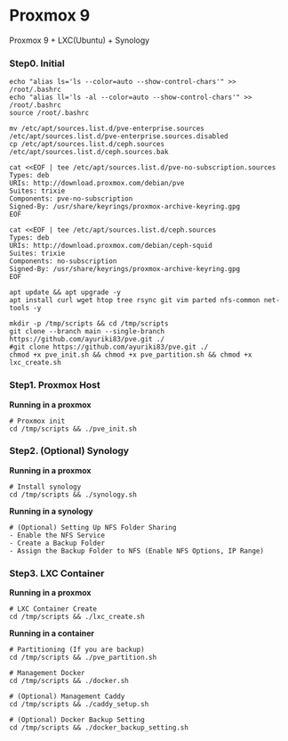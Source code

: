 # Proxmox 9
Proxmox 9 + LXC(Ubuntu) + Synology

### Step0. Initial
```
echo "alias ls='ls --color=auto --show-control-chars'" >> /root/.bashrc
echo "alias ll='ls -al --color=auto --show-control-chars'" >> /root/.bashrc
source /root/.bashrc

mv /etc/apt/sources.list.d/pve-enterprise.sources /etc/apt/sources.list.d/pve-enterprise.sources.disabled
cp /etc/apt/sources.list.d/ceph.sources /etc/apt/sources.list.d/ceph.sources.bak

cat <<EOF | tee /etc/apt/sources.list.d/pve-no-subscription.sources
Types: deb
URIs: http://download.proxmox.com/debian/pve
Suites: trixie
Components: pve-no-subscription
Signed-By: /usr/share/keyrings/proxmox-archive-keyring.gpg
EOF

cat <<EOF | tee /etc/apt/sources.list.d/ceph.sources
Types: deb
URIs: http://download.proxmox.com/debian/ceph-squid
Suites: trixie
Components: no-subscription
Signed-By: /usr/share/keyrings/proxmox-archive-keyring.gpg
EOF

apt update && apt upgrade -y
apt install curl wget htop tree rsync git vim parted nfs-common net-tools -y

mkdir -p /tmp/scripts && cd /tmp/scripts
git clone --branch main --single-branch https://github.com/ayuriki83/pve.git ./
#git clone https://github.com/ayuriki83/pve.git ./
chmod +x pve_init.sh && chmod +x pve_partition.sh && chmod +x lxc_create.sh
```

### Step1. Proxmox Host
**Running in a proxmox**
```
# Proxmox init
cd /tmp/scripts && ./pve_init.sh
```

### Step2. (Optional) Synology
**Running in a proxmox**
```
# Install synology
cd /tmp/scripts && ./synology.sh
```
**Running in a synology**
```
# (Optional) Setting Up NFS Folder Sharing
- Enable the NFS Service
- Create a Backup Folder
- Assign the Backup Folder to NFS (Enable NFS Options, IP Range)
```

### Step3. LXC Container
**Running in a proxmox**
```
# LXC Container Create
cd /tmp/scripts && ./lxc_create.sh
```
**Running in a container**
```
# Partitioning (If you are backup)
cd /tmp/scripts && ./pve_partition.sh

# Management Docker 
cd /tmp/scripts && ./docker.sh

# (Optional) Management Caddy
cd /tmp/scripts && ./caddy_setup.sh

# (Optional) Docker Backup Setting 
cd /tmp/scripts && ./docker_backup_setting.sh
```
